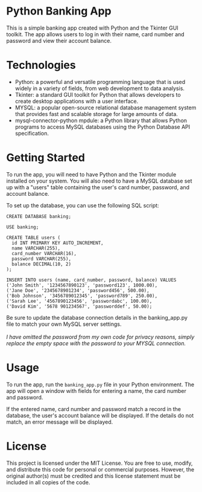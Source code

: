 # Python Banking App

This is a simple banking app created with Python and the Tkinter GUI toolkit. The app allows users to log in with their name, card number and password and view their account balance.

# Technologies

* Python: a powerful and versatile programming language that is used widely in a variety of fields, from web development to data analysis.
* Tkinter: a standard GUI toolkit for Python that allows developers to create desktop applications with a user interface.
* MYSQL: a popular open-source relational database management system that provides fast and scalable storage for large amounts of data.
* mysql-connector-python mpdule: a Python library that allows Python programs to access MySQL databases using the Python Database API specification.

# Getting Started

To run the app, you will need to have Python and the Tkinter module installed on your system. You will also need to have a MySQL database set up with a "users" table containing the user's card number, password, and account balance.

To set up the database, you can use the following SQL script:
```
CREATE DATABASE banking;

USE banking;

CREATE TABLE users (
  id INT PRIMARY KEY AUTO_INCREMENT,
  name VARCHAR(255),
  card_number VARCHAR(16),
  password VARCHAR(255),
  balance DECIMAL(10, 2)
);

INSERT INTO users (name, card_number, password, balance) VALUES
('John Smith', '1234567890123', 'password123', 1000.00),
('Jane Doe', '2345678901234', 'password456', 500.00),
('Bob Johnson', '3456789012345', 'password789', 250.00),
('Sarah Lee', '4567890123456', 'passwordabc', 100.00),
('David Kim', '5678 901234567', 'passworddef', 50.00);
```
Be sure to update the database connection details in the banking_app.py file to match your own MySQL server settings.
<br></br>
<i> I have omitted the password from my own code for privacy reasons, simply replace the empty space with the password to your MYSQL connection. </i>

# Usage

To run the app, run the ```banking_app.py``` file in your Python environment. The app will open a window with fields for entering a name, the card number and password.

If the entered name, card number and password match a record in the database, the user's account balance will be displayed. If the details do not match, an error message will be displayed.

# License

This project is licensed under the MIT License. You are free to use, modify, and distribute this code for personal or commercial purposes. However, the original author(s) must be credited and this license statement must be included in all copies of the code.
